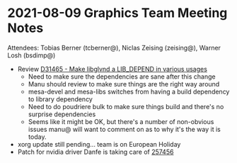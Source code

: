 # 2021-08-09 Graphics Team Meeting Notes

Attendees: Tobias Berner (tcberner@), Niclas Zeising (zeising@), Warner Losh (bsdimp@)

- Review [D31465 - Make libglvnd a LIB_DEPEND in various usages](https://reviews.freebsd.org/D31465)
    - Need to make sure the dependencies are sane after this change
    - Manu should review to make sure things are the right way around
    - mesa-devel and mesa-libs switches from having a build dependency to library dependency
    - Need to do poudriere bulk to make sure things build and there's no surprise dependencies
    - Seems like it might be OK, but there's a number of non-obvious issues manu@ will want to comment on as to why it's the way it is today.
- xorg update still pending... team is on European Holiday
- Patch for nvidia driver Danfe is taking care of [257456](https://bugs.freebsd.org/bugzilla/show_bug.cgi?id=257456)
